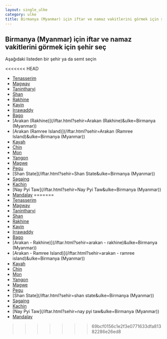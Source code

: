 ```yaml
---
layout: single_ulke
category: ulke
title: Birmanya (Myanmar) için iftar ve namaz vakitlerini görmek için şehir seç
---
```



## Birmanya (Myanmar) için iftar ve namaz vakitlerini görmek için şehir seç

Aşağıdaki listeden bir şehir ya da semt seçin


<<<<<<< HEAD
* [Tenasserim](/iftar.html?sehir=Tenasserim&ulke=Birmanya (Myanmar))
* [Magway](/iftar.html?sehir=Magway&ulke=Birmanya (Myanmar))
* [Tanintharyi](/iftar.html?sehir=Tanintharyi&ulke=Birmanya (Myanmar))
* [Shan](/iftar.html?sehir=Shan&ulke=Birmanya (Myanmar))
* [Rakhine](/iftar.html?sehir=Rakhine&ulke=Birmanya (Myanmar))
* [Kayin](/iftar.html?sehir=Kayin&ulke=Birmanya (Myanmar))
* [Irrawaddy](/iftar.html?sehir=Irrawaddy&ulke=Birmanya (Myanmar))
* [Bago](/iftar.html?sehir=Bago&ulke=Birmanya (Myanmar))
* [Arakan (Rakhine)](/iftar.html?sehir=Arakan (Rakhine)&ulke=Birmanya (Myanmar))
* [Arakan (Ramree Island)](/iftar.html?sehir=Arakan (Ramree Island)&ulke=Birmanya (Myanmar))
* [Kayah](/iftar.html?sehir=Kayah&ulke=Birmanya (Myanmar))
* [Chin](/iftar.html?sehir=Chin&ulke=Birmanya (Myanmar))
* [Mon](/iftar.html?sehir=Mon&ulke=Birmanya (Myanmar))
* [Yangon](/iftar.html?sehir=Yangon&ulke=Birmanya (Myanmar))
* [Magwe](/iftar.html?sehir=Magwe&ulke=Birmanya (Myanmar))
* [Pegu](/iftar.html?sehir=Pegu&ulke=Birmanya (Myanmar))
* [Shan State](/iftar.html?sehir=Shan State&ulke=Birmanya (Myanmar))
* [Sagaing](/iftar.html?sehir=Sagaing&ulke=Birmanya (Myanmar))
* [Kachin](/iftar.html?sehir=Kachin&ulke=Birmanya (Myanmar))
* [Nay Pyi Taw](/iftar.html?sehir=Nay Pyi Taw&ulke=Birmanya (Myanmar))
* [Mandalay](/iftar.html?sehir=Mandalay&ulke=Birmanya (Myanmar))
=======
* [Tenasserim](/iftar.html?sehir=tenasserim&ulke=Birmanya (Myanmar))
* [Magway](/iftar.html?sehir=magway&ulke=Birmanya (Myanmar))
* [Tanintharyi](/iftar.html?sehir=tanintharyi&ulke=Birmanya (Myanmar))
* [Shan](/iftar.html?sehir=shan&ulke=Birmanya (Myanmar))
* [Rakhine](/iftar.html?sehir=rakhine&ulke=Birmanya (Myanmar))
* [Kayin](/iftar.html?sehir=kayin&ulke=Birmanya (Myanmar))
* [Irrawaddy](/iftar.html?sehir=irrawaddy&ulke=Birmanya (Myanmar))
* [Bago](/iftar.html?sehir=bago&ulke=Birmanya (Myanmar))
* [Arakan - Rakhine)](/iftar.html?sehir=arakan - rakhine)&ulke=Birmanya (Myanmar))
* [Arakan - Ramree Island)](/iftar.html?sehir=arakan - ramree island)&ulke=Birmanya (Myanmar))
* [Kayah](/iftar.html?sehir=kayah&ulke=Birmanya (Myanmar))
* [Chin](/iftar.html?sehir=chin&ulke=Birmanya (Myanmar))
* [Mon](/iftar.html?sehir=mon&ulke=Birmanya (Myanmar))
* [Yangon](/iftar.html?sehir=yangon&ulke=Birmanya (Myanmar))
* [Magwe](/iftar.html?sehir=magwe&ulke=Birmanya (Myanmar))
* [Pegu](/iftar.html?sehir=pegu&ulke=Birmanya (Myanmar))
* [Shan State](/iftar.html?sehir=shan state&ulke=Birmanya (Myanmar))
* [Sagaing](/iftar.html?sehir=sagaing&ulke=Birmanya (Myanmar))
* [Kachin](/iftar.html?sehir=kachin&ulke=Birmanya (Myanmar))
* [Nay Pyi Taw](/iftar.html?sehir=nay pyi taw&ulke=Birmanya (Myanmar))
* [Mandalay](/iftar.html?sehir=mandalay&ulke=Birmanya (Myanmar))
>>>>>>> 69bcf0156c1e2f3e0771633dfa81382286e26ed8
